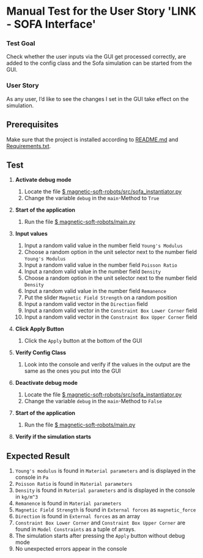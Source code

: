 # Manual Test for the User Story 'LINK - SOFA Interface'

### Test Goal

Check whether the user inputs via the GUI get processed correctly, are added to the config class and the Sofa simulation can be started from the GUI.

### User Story

As any user, I’d like to see the changes I set in the GUI take effect on the simulation.

## Prerequisites

Make sure that the project is installed according to [README.md]() and [Requirements.txt]().

## Test

1. **Activate debug mode**
    1. Locate the file [$ magnetic-soft-robots/src/sofa_instantiator.py](../../../src/sofa_instantiator.py)
    2. Change the variable `debug` in the `main`-Method to `True`

2. **Start of the application**
    1. Run the file [$ magnetic-soft-robots/main.py](../../../main.py)

3. **Input values**
    1. Input a random valid value in the number field `Young's Modulus`
    2. Choose a random option in the unit selector next to the number field `Young's Modulus`
    3. Input a random valid value in the number field `Poisson Ratio`
    4. Input a random valid value in the number field `Density`
    5. Choose a random option in the unit selector next to the number field `Density`
    6. Input a random valid value in the number field `Remanence`
    7. Put the slider `Magnetic Field Strength` on a random position
    8. Input a random valid vector in the `Direction` field
    9. Input a random valid vector in the `Constraint Box Lower Corner` field
    10. Input a random valid vector in the `Constraint Box Upper Corner` field

4. **Click Apply Button**
    1. Click the `Apply` button at the bottom of the GUI

5. **Verify Config Class**
    1. Look into the console and verify if the values in the output are the same as the ones you put into the GUI

6. **Deactivate debug mode**
    1. Locate the file [$ magnetic-soft-robots/src/sofa_instantiator.py](../../../src/sofa_instantiator.py)
    2. Change the variable `debug` in the `main`-Method to `False`

7. **Start of the application**
    1. Run the file [$ magnetic-soft-robots/main.py](../../../main.py)

8. **Verify if the simulation starts**

## Expected Result

1. `Young's modulus` is found in `Material parameters` and is displayed in the console in `Pa`
2. `Poisson Ratio` is found in `Material parameters`
3. `Density` is found in `Material parameters` and is displayed in the console in `kg/m^3`
4. `Remanence` is found in `Material parameters`
5. `Magnetic Field Strength` is found in `External forces` as `magnetic_force`
6. `Direction` is found in `External forces` as an array
7. `Constraint Box Lower Corner` and `Constraint Box Upper Corner` are found in `Model Constraints` as a tuple of arrays.
8. The simulation starts after pressing the `Apply` button without debug mode
9. No unexpected errors appear in the console
